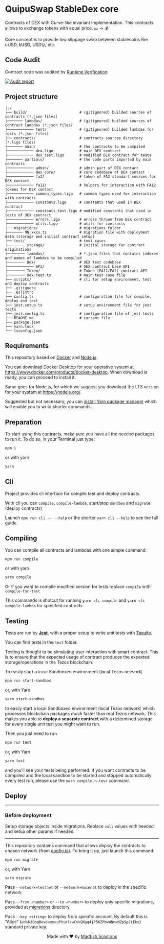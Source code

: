 # QuipuSwap StableDex core

Contracts of DEX with Curve-like invariant implementation. This contracts allows to exchange tokens with equal price.  💵 -> 💰

Core concept is to provide low slippage swap between stablecoins like uUSD, kUSD, USDtz, etc.

## Code Audit

Contract code was audited by [Runtime Verification](https://runtimeverification.com/). 

<a href="https://github.com/runtimeverification/publications/blob/main/reports/smart-contracts/quipuswap-stableswap.pdf">
  <img alt="Audit report" src="https://img.shields.io/badge/Audit%20report%20by-Runtime%20Verification-informational?style=for-the-badge&logo=github"/>
</a>

## Project structure

```shell
├./
├── build/                        # (gitignored) builded sources of contracts (*.json files)
├─────── lambdas/                 # (gitignored) builded sources of contract lambdas (*.json files)
├──────────── test/               # (gitignored) builded lambdas for tests (*.json files)
├── contracts/                    # contracts sources directory (*.ligo files)
├─────── main/                    # the contracts to be compiled
├──────────── dex.ligo            # main DEX contract
├──────────── dex_test.ligo       # modified DEX contract for tests
├─────── partials/                # the code parts imported by main contracts
├──────────── admin/              # admin part of DEX contact
├──────────── dex_core/           # core codebase of DEX contact
├──────────── fa2/                # token of FA2 standart sources for DEX contact
├──────────── fa12/               # helpers for interaction with FA12 tokens for DEX contact
├──────────── common_types.ligo   # common types used for interaction with contracts
├──────────── constants.ligo      # constants that used in DEX contract
├──────────── constants_test.ligo # modified constants that used in tests of DEX contract
├──────────── errors.ligo         # errors thrown from DEX contract
├──────────── utils.ligo          # utils for contracts
├── migrations/                   # migrations folder
├─────── NN_xxxx.ts               # migration file with deployment data (storage and initial contract setup)
├── test/                         # test cases
├──────── storage/                # initial storage for contract originations
├──────── lambdas/                # *.json files that contains indexes and names of lambdas to be compiled
├──────── Dex/                    # DEX test codebase
├──────────── API/                # DEX contract base API
├──────── Token/                  # Token (FA12/FA2) contract API
├──────── Dex.test.ts             # main test case file
├── scripts/                      # cli for setup environment, test and deploy contracts
├── .gitignore
├── .eslintrc
├── config.ts                     # configuration file for compile, deploy and test
├── jest.setup.ts                 # setup environment file for jest tests
├── jest.config.ts                # configuration file of jest tests
├── README.md                     # current file
├── package.json
├── yarn.lock
└── tsconfig.json
```

## Requirements

This repository based on [Docker](https://www.docker.com) and [Node.js](https://nodejs.org/).

You can download Docker Desktop for your operative system at <https://www.docker.com/products/docker-desktop>. When download is ready, you can proceed to install it.

Same goes for Node.js, for which we suggest you download the LTS version for your system at <https://nodejs.org/>.

Suggested but not necessary, you can [install Yarn package manager](https://yarnpkg.com/getting-started/install) which will enable you to write shorter commands.

## Preparation

To start using this contracts, make sure you have all the needed packages to run it. To do so, in your Terminal just type:

```bash
npm i
```

or with yarn

```bash
yarn
```

## Cli

Project provides cli interface for compile test and deploy contracts.

With cli you can `compile`, `compile-lambda`, start/stop `sandbox` and `migrate` (deploy contracts)

Launch `npm run cli -- --help` or the shorter `yarn cli --help` to see the full guide.

## Compiling

You can compile all contracts and lambdas with one simple command:

```bash
npm run compile
```

or with yarn

```bash
yarn compile
```

Or if you want to compile modified version for tests replace `compile` with `compile-for-test`

This commands is shotcut for running `yarn cli compile` and `yarn cli compile-lambda` for specified contracts.

## Testing

Tests are run by [**Jest**](https://jestjs.io), with a proper setup to write unit tests with [Taquito](https://tezostaquito.io).

You can find tests in the `test` folder.

Testing is thought to be simulating user interaction with smart contract. This is to ensure that the expected usage of contract produces the expexted storage/operations in the Tezos blockchain.

To easily start a local Sandboxed environment (local Tezos network)

```bash
npm run start-sandbox
```

or, with Yarn

```bash
yarn start-sandbox
```

to easily start a local Sandboxed environment (local Tezos network) which processes blockchain packages much faster than real Tezos network. This makes you able to **deploy a separate contract** with a determined storage for every single unit test you might want to run.

Then you just need to run

```bash
npm run test
```

or, with Yarn

```bash
yarn test
```

and you'll see your tests being performed. If you want contracts to be compilled and the local sandbox to be started and stopped automatically every test run, please use the `yarn compile-n-test` command.

## Deploy

----------

### Before deployment

Setup storage objects inside migrations. Replace `null` values with needed and setup other params if needed.

----------

This repository contains command that allows deploy the contracts to chosen network (from [config.ts](./config.ts)). To bring it up, just launch this command:

```bash
npm run migrate
```

or, with Yarn

```bash
yarn migrate
```

Pass `--network=testnet` or `--network=mainnet` to deploy in the specific network.

Pass `--from <number>` or `--to <number>` to deploy only specific migrations, provided at [migrations](./migrations) directory.

Pass `--key <string>` to deploy from specific account. By default this is "Alice" (`edsk3QoqBuvdamxouPhin7swCvkQNgq4jP5KZPbwWNnwdZpSpJiEbq`) standard private key.

<p align="center"> Made with ❤️ by <a href=https://www.madfish.solutions>Madfish.Solutions</a>

